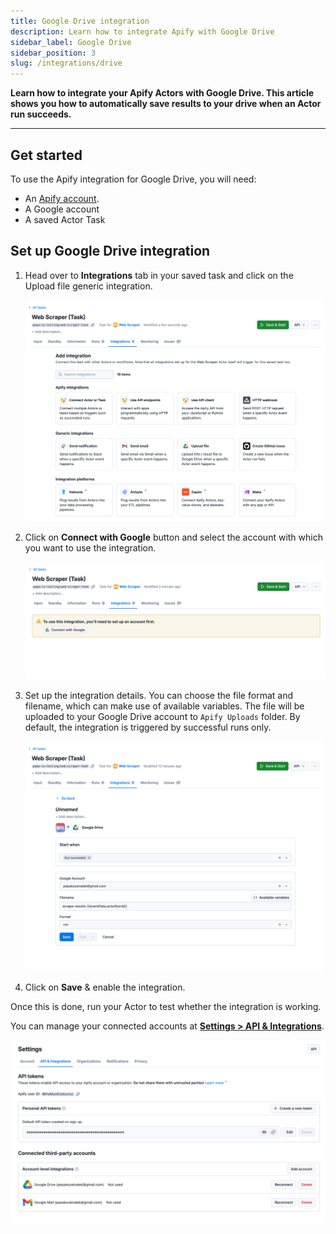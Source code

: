 ```yaml
---
title: Google Drive integration
description: Learn how to integrate Apify with Google Drive
sidebar_label: Google Drive
sidebar_position: 3
slug: /integrations/drive
---
```


**Learn how to integrate your Apify Actors with Google Drive. This article shows you how to automatically save results to your drive when an Actor run succeeds.**

---

## Get started

To use the Apify integration for Google Drive, you will need:

- An [Apify account](https://console.apify.com/).
- A Google account
- A saved Actor Task

## Set up Google Drive integration

1. Head over to **Integrations** tab in your saved task and click on the Upload file generic integration.

    ![Google Drive integration](../images/google/google-integrations-add.png)

1. Click on **Connect with Google** button and select the account with which you want to use the integration.

    ![Google Drive integration](../images/google/google-integrations-connect-drive.png)

1. Set up the integration details. You can choose the file format and filename, which can make use of available variables.
The file will be uploaded to your Google Drive account to `Apify Uploads` folder. By default, the integration is triggered by successful runs only.

    ![Google Drive integration](../images/google/google-integrations-details-drive.png)

1. Click on **Save** & enable the integration.

Once this is done, run your Actor to test whether the integration is working.

You can manage your connected accounts at **[Settings > API & Integrations](https://console.apify.com/settings/integrations)**.

![Google Drive integration](../images/google/google-integrations-accounts.png)
